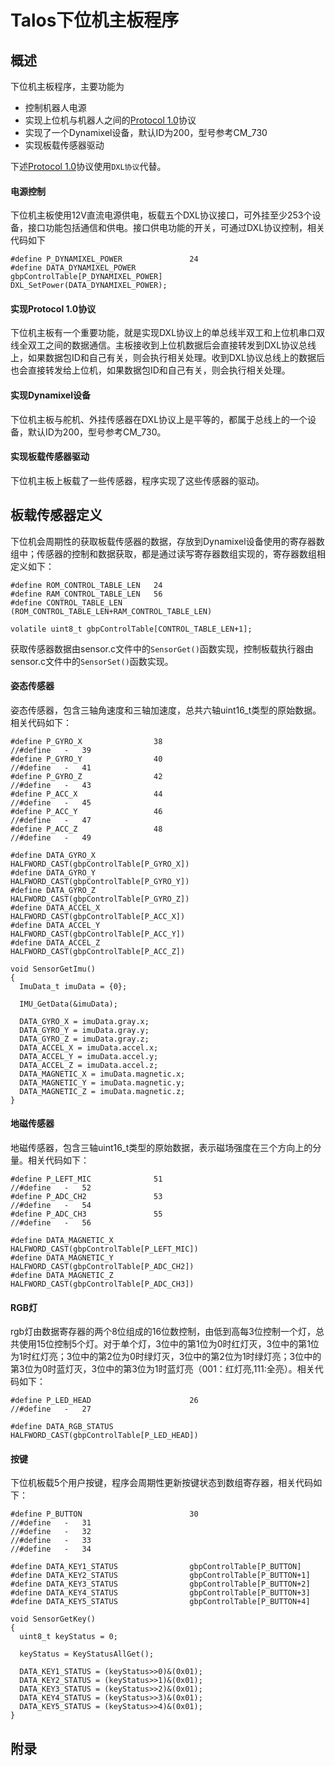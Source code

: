 # Talos下位机主板程序
## 概述
下位机主板程序，主要功能为
- 控制机器人电源
- 实现上位机与机器人之间的[Protocol 1.0][Protocol 1.0]协议
- 实现了一个Dynamixel设备，默认ID为200，型号参考CM_730
- 实现板载传感器驱动  

下述[Protocol 1.0][Protocol 1.0]协议使用`DXL协议`代替。
#### 电源控制
下位机主板使用12V直流电源供电，板载五个DXL协议接口，可外挂至少253个设备，接口功能包括通信和供电。接口供电功能的开关，可通过DXL协议控制，相关代码如下
```
#define	P_DYNAMIXEL_POWER               24
#define DATA_DYNAMIXEL_POWER            gbpControlTable[P_DYNAMIXEL_POWER]
DXL_SetPower(DATA_DYNAMIXEL_POWER);
```
#### 实现Protocol 1.0协议
下位机主板有一个重要功能，就是实现DXL协议上的单总线半双工和上位机串口双线全双工之间的数据通信。主板接收到上位机数据后会直接转发到DXL协议总线上，如果数据包ID和自己有关，则会执行相关处理。收到DXL协议总线上的数据后也会直接转发给上位机，如果数据包ID和自己有关，则会执行相关处理。
#### 实现Dynamixel设备
下位机主板与舵机、外挂传感器在DXL协议上是平等的，都属于总线上的一个设备，默认ID为200，型号参考CM_730。  
#### 实现板载传感器驱动
下位机主板上板载了一些传感器，程序实现了这些传感器的驱动。
## 板载传感器定义
下位机会周期性的获取板载传感器的数据，存放到Dynamixel设备使用的寄存器数组中；传感器的控制和数据获取，都是通过读写寄存器数组实现的，寄存器数组相定义如下：
```
#define ROM_CONTROL_TABLE_LEN   24
#define RAM_CONTROL_TABLE_LEN   56
#define CONTROL_TABLE_LEN       (ROM_CONTROL_TABLE_LEN+RAM_CONTROL_TABLE_LEN)

volatile uint8_t gbpControlTable[CONTROL_TABLE_LEN+1];
```
获取传感器数据由sensor.c文件中的`SensorGet()`函数实现，控制板载执行器由sensor.c文件中的`SensorSet()`函数实现。
#### 姿态传感器
姿态传感器，包含三轴角速度和三轴加速度，总共六轴uint16_t类型的原始数据。相关代码如下：
```
#define	P_GYRO_X                38
//#define   -   39
#define	P_GYRO_Y                40
//#define   -   41
#define	P_GYRO_Z                42
//#define   -   43
#define	P_ACC_X                 44
//#define   -   45
#define	P_ACC_Y                 46
//#define   -   47
#define	P_ACC_Z                 48
//#define   -   49
```
```
#define DATA_GYRO_X                   HALFWORD_CAST(gbpControlTable[P_GYRO_X])
#define DATA_GYRO_Y                   HALFWORD_CAST(gbpControlTable[P_GYRO_Y])
#define DATA_GYRO_Z                   HALFWORD_CAST(gbpControlTable[P_GYRO_Z])
#define DATA_ACCEL_X                  HALFWORD_CAST(gbpControlTable[P_ACC_X])
#define DATA_ACCEL_Y                  HALFWORD_CAST(gbpControlTable[P_ACC_Y])
#define DATA_ACCEL_Z                  HALFWORD_CAST(gbpControlTable[P_ACC_Z])
```
```
void SensorGetImu()
{
  ImuData_t imuData = {0};
  
  IMU_GetData(&imuData);
  
  DATA_GYRO_X = imuData.gray.x;
  DATA_GYRO_Y = imuData.gray.y;
  DATA_GYRO_Z = imuData.gray.z;
  DATA_ACCEL_X = imuData.accel.x;
  DATA_ACCEL_Y = imuData.accel.y;
  DATA_ACCEL_Z = imuData.accel.z;
  DATA_MAGNETIC_X = imuData.magnetic.x;
  DATA_MAGNETIC_Y = imuData.magnetic.y;
  DATA_MAGNETIC_Z = imuData.magnetic.z;
}
```
#### 地磁传感器
地磁传感器，包含三轴uint16_t类型的原始数据，表示磁场强度在三个方向上的分量。相关代码如下：
```
#define	P_LEFT_MIC              51
//#define   -   52
#define	P_ADC_CH2               53
//#define   -   54
#define	P_ADC_CH3               55
//#define   -   56
```
```
#define DATA_MAGNETIC_X               HALFWORD_CAST(gbpControlTable[P_LEFT_MIC])
#define DATA_MAGNETIC_Y               HALFWORD_CAST(gbpControlTable[P_ADC_CH2])
#define DATA_MAGNETIC_Z               HALFWORD_CAST(gbpControlTable[P_ADC_CH3])
```
#### RGB灯
rgb灯由数据寄存器的两个8位组成的16位数控制，由低到高每3位控制一个灯，总共使用15位控制5个灯。对于单个灯，3位中的第1位为0时红灯灭，3位中的第1位为1时红灯亮；3位中的第2位为0时绿灯灭，3位中的第2位为1时绿灯亮；3位中的第3位为0时蓝灯灭，3位中的第3位为1时蓝灯亮（001：红灯亮,111:全亮）。相关代码如下：
```
#define	P_LED_HEAD                      26
//#define   -   27
```
```
#define DATA_RGB_STATUS                 HALFWORD_CAST(gbpControlTable[P_LED_HEAD])
```
#### 按键
下位机板载5个用户按键，程序会周期性更新按键状态到数组寄存器，相关代码如下：
```
#define	P_BUTTON                        30
//#define   -   31
//#define   -   32
//#define   -   33
//#define   -   34
```
```
#define DATA_KEY1_STATUS                gbpControlTable[P_BUTTON]
#define DATA_KEY2_STATUS                gbpControlTable[P_BUTTON+1]
#define DATA_KEY3_STATUS                gbpControlTable[P_BUTTON+2]
#define DATA_KEY4_STATUS                gbpControlTable[P_BUTTON+3]
#define DATA_KEY5_STATUS                gbpControlTable[P_BUTTON+4]
```
```
void SensorGetKey()
{
  uint8_t keyStatus = 0;
  
  keyStatus = KeyStatusAllGet();
  
  DATA_KEY1_STATUS = (keyStatus>>0)&(0x01);
  DATA_KEY2_STATUS = (keyStatus>>1)&(0x01);
  DATA_KEY3_STATUS = (keyStatus>>2)&(0x01);
  DATA_KEY4_STATUS = (keyStatus>>3)&(0x01);
  DATA_KEY5_STATUS = (keyStatus>>4)&(0x01);
}
```
## 附录
[Protocol 1.0]: http://emanual.robotis.com/docs/en/dxl/protocol1/